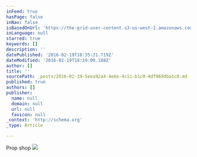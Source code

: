 ```yaml
---
inFeed: true
hasPage: false
inNav: false
isBasedOnUrl: 'https://the-grid-user-content.s3-us-west-2.amazonaws.com/6eb6c8f0-d077-469b-8b07-5c251eaee6c2.png'
inLanguage: null
starred: true
keywords: []
description: ''
datePublished: '2016-02-19T18:35:21.719Z'
dateModified: '2016-02-19T18:19:00.188Z'
author: []
title: ''
sourcePath: _posts/2016-02-19-5eea92a4-4e6e-4c11-b1c0-4df969dba1c8.md
published: true
authors: []
publisher:
  name: null
  domain: null
  url: null
  favicon: null
_context: 'http://schema.org'
_type: Article

---
```

Prop shop
![](https://the-grid-user-content.s3-us-west-2.amazonaws.com/6eb6c8f0-d077-469b-8b07-5c251eaee6c2.png)